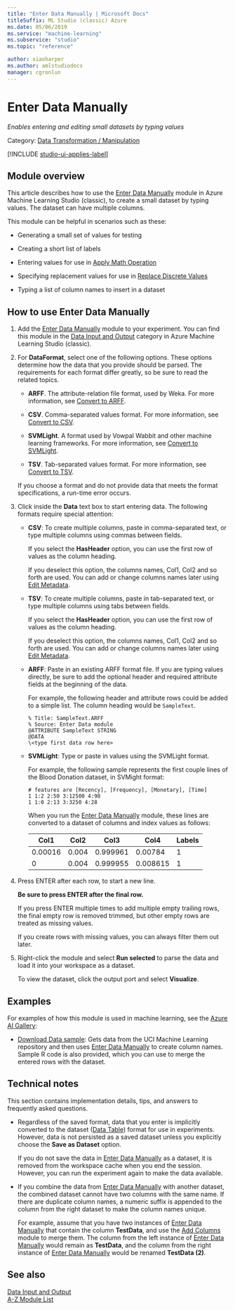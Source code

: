 ```yaml
---
title: "Enter Data Manually | Microsoft Docs"
titleSuffix: ML Studio (classic) Azure
ms.date: 05/06/2019
ms.service: "machine-learning"
ms.subservice: "studio"
ms.topic: "reference"

author: xiaoharper
ms.author: amlstudiodocs
manager: cgronlun
---
```

# Enter Data Manually
*Enables entering and editing small datasets by typing values*  
  
 Category: [Data Transformation / Manipulation](data-transformation-manipulation.md)  

[!INCLUDE [studio-ui-applies-label](../includes/studio-ui-applies-label.md)]
  
## Module overview  

This article describes how to use the [Enter Data Manually](enter-data-manually.md) module in Azure Machine Learning Studio (classic), to create a small dataset by typing values. The dataset can have multiple columns.
  
This module can be helpful in scenarios such as these:  
  
- Generating a small set of values for testing  
  
- Creating a short list of labels

- Entering values for use in [Apply Math Operation](apply-math-operation.md)

- Specifying replacement values for use in [Replace Discrete Values](replace-discrete-values.md)  
  
- Typing a list of column names to insert in a dataset

## How to use Enter Data Manually 
  
1.  Add the [Enter Data Manually](enter-data-manually.md) module to your experiment. You can find this module in the [Data Input and Output](data-input-and-output.md) category in Azure Machine Learning Studio (classic). 
  
2.  For **DataFormat**, select one of the following options. These options determine how the data that you provide should be parsed. The requirements for each format differ greatly, so be sure to read the related topics.  
  
    -   **ARFF**. The attribute-relation file format, used by Weka. For more information, see [Convert to ARFF](convert-to-arff.md).  
  
    -   **CSV**. Comma-separated values format. For more information, see [Convert to CSV](convert-to-csv.md).  
  
    -   **SVMLight**. A format used by Vowpal Wabbit and other machine learning frameworks. For more information, see [Convert to SVMLight](convert-to-svmlight.md).  
  
    -   **TSV**. Tab-separated values format. For more information, see [Convert to TSV](convert-to-tsv.md).  

     If you choose a format and do not provide data that meets the format specifications, a run-time error occurs.
  
3.  Click inside the **Data** text box to start entering data. The following formats require special attention:  
  
    - **CSV**:  To create multiple columns, paste in comma-separated text, or type multiple columns using commas between fields.
  
        If you select the **HasHeader** option, you can use the first row of values as the column heading.  
  
        If you deselect this option, the columns names, Col1, Col2 and so forth are used. You can add or change columns names later using [Edit Metadata](edit-metadata.md).  
  
    - **TSV**: To create multiple columns, paste in tab-separated text, or type multiple columns using tabs between fields.  
  
        If you select the **HasHeader** option, you can use the first row of values as the column heading.  
  
        If you deselect this option, the columns names, Col1, Col2 and so forth are used. You can add or change columns names later using [Edit Metadata](edit-metadata.md).  
  
    -   **ARFF**:  Paste in an existing ARFF format file. If you are typing values directly, be sure to add the optional header and required attribute fields at the  beginning of the data. 
    
        For example, the following header and attribute rows could be added to a simple list. The column heading would be `SampleText`.
    
        ```text
        % Title: SampleText.ARFF  
        % Source: Enter Data module  
        @ATTRIBUTE SampleText STRING  
        @DATA  
        \<type first data row here>  
        ```

    -   **SVMLight**: Type or paste in values using the SVMLight format.  
  
        For example, the following sample represents the first couple lines of the Blood Donation dataset, in SVMight format:  
  
        ```text  
        # features are [Recency], [Frequency], [Monetary], [Time]  
        1 1:2 2:50 3:12500 4:98   
        1 1:0 2:13 3:3250 4:28   
        ```  
  
        When you run the [Enter Data Manually](enter-data-manually.md) module, these lines are converted to a dataset of columns and index values as follows:  
  
        |Col1|Col2|Col3|Col4|Labels|  
        |-|-|-|-|-|  
        |0.00016|0.004|0.999961|0.00784|1|  
        |0|0.004|0.999955|0.008615|1|  
  
4.  Press ENTER after each row, to start a new line.  
  
     **Be sure to press ENTER after the final row.** 
     
     If you press ENTER multiple times to add multiple empty trailing rows, the final empty row is removed trimmed, but other empty rows are treated as missing values.  
  
     If you create rows with missing values, you can always filter them out later.  
  
5.  Right-click the module and select **Run selected** to parse the data and load it into your workspace as a dataset.  
  
     To view the dataset, click the output port and select **Visualize**.  
  
## Examples

For examples of how this module is used in machine learning, see the [Azure AI Gallery](https://gallery.azure.ai/):  
  
- [Download Data sample](https://go.microsoft.com/fwlink/?LinkId=525938): Gets data from the UCI Machine Learning repository and then uses [Enter Data Manually](enter-data-manually.md) to create column names. Sample R code is also provided, which you can use to merge the entered rows with the dataset.  
  
##  Technical notes  

This section contains implementation details, tips, and answers to frequently asked questions.

-   Regardless of the saved format, data that you enter is implicitly converted to the dataset ([Data Table](data-table.md)) format for use in experiments. However, data is not persisted as a saved dataset unless you explicitly choose the **Save as Dataset** option.  
  
     If you do not save the data in [Enter Data Manually](enter-data-manually.md) as a dataset, it is removed from the workspace cache when you end the session. However, you can run the experiment again to make the data available.  
  
-   If you combine the data from [Enter Data Manually](enter-data-manually.md) with another dataset, the combined dataset cannot have two columns with the same name. If there are duplicate column names, a numeric suffix is appended to the column from the right dataset to make the column names unique.  
  
     For example, assume that you have two instances of [Enter Data Manually](enter-data-manually.md) that contain the column **TestData**, and use the [Add Columns](add-columns.md) module to merge them. The column from the left instance of [Enter Data Manually](enter-data-manually.md) would remain as **TestData**, and the column from the right instance of [Enter Data Manually](enter-data-manually.md) would be renamed **TestData (2)**.  
  
## See also  
 [Data Input and Output](data-input-and-output.md)   
 [A-Z Module List](a-z-module-list.md)
